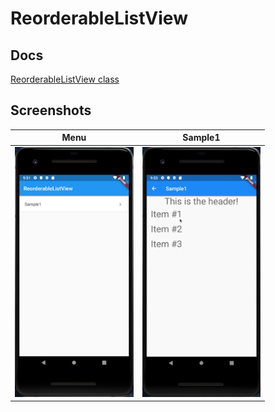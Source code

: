 # ReorderableListView

## Docs

[ReorderableListView class](https://api.flutter.dev/flutter/material/ReorderableListView-class.html)

## Screenshots

|Menu|Sample1|
|:-:|:-:|
|<img src="./screenshots/Menu.png" height="400" alt="Screenshot"/>|<img src="./screenshots/gif/Sample1.gif" height="400" alt="Screenshot"/>|